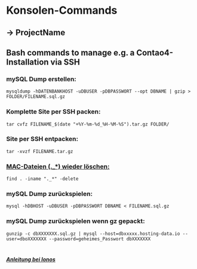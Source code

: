 # Konsolen-Commands
## -> ProjectName
## Bash commands to manage e.g. a Contao4-Installation via SSH

### mySQL Dump erstellen:
	mysqldump -hDATENBANKHOST -uDBUSER -pDBPASSWORT --opt DBNAME | gzip > FOLDER/FILENAME.sql.gz

### Komplette Site per SSH packen:
    tar cvfz FILENAME_$(date "+%Y-%m-%d_%H-%M-%S").tar.gz FOLDER/

### Site per SSH entpacken:
	tar -xvzf FILENAME.tar.gz

### [MAC-Dateien (._*) wieder löschen:](http://www.linux-praxis.de/linux1/befehle7.html)

	find . -iname "._*" -delete

### mySQL Dump zurückspielen:
	mysql -hDBHOST -uDBUSER -pDBPASSWORT DBNAME < FILENAME.sql.gz

### mySQL Dump zurückspielen wenn gz gepackt:
	gunzip -c dbXXXXXXX.sql.gz | mysql --host=dbxxxxx.hosting-data.io --user=dboXXXXXXX --password=geheimes_Passwort dbXXXXXXX

# 

##### [Anleitung bei Ionos](https://www.ionos.de/hilfe//index.php?id=2835)



